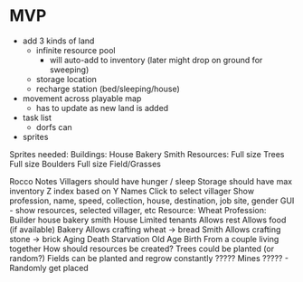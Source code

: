 # MVP

* add 3 kinds of land
    * infinite resource pool
        * will auto-add to inventory (later might drop on ground for sweeping)
    * storage location
    * recharge station (bed/sleeping/house)
* movement across playable map
    * has to update as new land is added
* task list
    * dorfs can
* sprites

Sprites needed:
  Buildings:
    House
    Bakery
    Smith
  Resources:
    Full size Trees
    Full size Boulders
    Full size Field/Grasses


Rocco Notes
  Villagers should have hunger / sleep
  Storage should have max inventory
  Z index based on Y
  Names
  Click to select villager
    Show profession, name, speed, collection, house, destination, job site, gender
  GUI - show resources, selected villager, etc
  Resource: Wheat
  Profession: Builder
    house
    bakery
    smith
  House
    Limited tenants
    Allows rest
    Allows food (if available)
  Bakery
    Allows crafting wheat -> bread
  Smith
    Allows crafting stone -> brick
  Aging
  Death
    Starvation
    Old Age
  Birth
    From a couple living together
  How should resources be created?
    Trees could be planted (or random?)
    Fields can be planted and regrow constantly
    ????? Mines ????? - Randomly get placed
